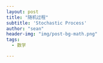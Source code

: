 ```yaml
---
layout: post
title: "随机过程"
subtitle: 'Stochastic Process'
author: "sean"
header-img: "img/post-bg-math.png"
tags:
  - 数学

---
```


